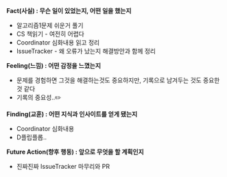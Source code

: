 **Fact(사실) : 무슨 일이 있었는지, 어떤 일을 했는지**

- 알고리즘1문제 쉬운거 풀기
- CS 책읽기 - 여전히 어렵다
- Coordinator 심화내용 읽고 정리
- IssueTracker - 왜 오류가 났는지 해결방안과 함께 정리

**Feeling(느낌) : 어떤 감정을 느꼈는지**

- 문제를 경험하면 그것을 해결하는것도 중요하지만, 기록으로 남겨두는 것도 중요한 것 같다
- 기록의 중요성..✏️

**Finding(교훈) : 어떤 지식과 인사이트를 얻게 됐는지**

- Coordinator 심화내용
- D플립플롭..

**Future Action(향후 행동) : 앞으로 무엇을 할 계획인지**

- 진짜진짜 IssueTracker 마무리와 PR
